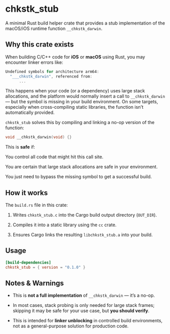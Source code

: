 # chkstk_stub

A minimal Rust build helper crate that provides a stub implementation of the macOS/iOS runtime function `__chkstk_darwin`.

## Why this crate exists

When building C/C++ code for **iOS** or **macOS** using Rust, you may encounter linker errors like:

```csharp
Undefined symbols for architecture arm64:
  "___chkstk_darwin", referenced from:
      ...
```

This happens when your code (or a dependency) uses large stack allocations, and the platform would normally insert a call to `__chkstk_darwin` — but the symbol is missing in your build environment.
On some targets, especially when cross-compiling static libraries, the function isn’t automatically provided.

`chkstk_stub` solves this by compiling and linking a no-op version of the function:

```c
void __chkstk_darwin(void) {}
```

This is **safe** if:

You control all code that might hit this call site.

You are certain that large stack allocations are safe in your environment.

You just need to bypass the missing symbol to get a successful build.

## How it works

The `build.rs` file in this crate:

1. Writes `chkstk_stub.c` into the Cargo build output directory (`OUT_DIR`).

2. Compiles it into a static library using the `cc` crate.

3. Ensures Cargo links the resulting `libchkstk_stub.a` into your build.

## Usage

```toml
[build-dependencies]
chkstk_stub = { version = "0.1.0" }
```

## Notes & Warnings

- This is **not a full implementation** of `__chkstk_darwin` — it’s a no-op.

- In most cases, stack probing is only needed for large stack frames; skipping it may be safe for your use case, but **you should verify**.

- This is intended for **linker unblocking** in controlled build environments, not as a general-purpose solution for production code.
